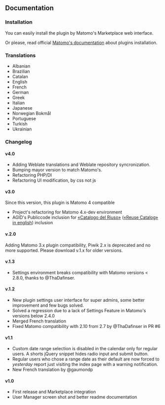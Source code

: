## Documentation 

### Installation

You can easily install the plugin by Matomo's Marketplace web interface.

Or please, read official [Matomo's documentation](https://matomo.org/faq/plugins/#faq_21) about plugins installation.

### Translations

- Albanian
- Brazilian
- Catalan
- English
- French
- German
- Greek
- Italian
- Japanese
- Norwegian Bokmål
- Portuguese
- Turkish
- Ukrainian

### Changelog

#### v4.0

- Adding Weblate translations and Weblate repository syncronization.
- Bumping mayor version to match Matomo's.
- Refactoring PHP/DI
- Refactoring UI modification, by css not js

#### v3.0

Since this version, this plugin is Matomo 4 compatible

- Project's refactoring for Matomo 4.x-dev environment
- AGID's Publiccode inclusion for [«Catalogo del Riuso»](https://developers.italia.it/it/search?type=reuse_software) ([«Reuse Catalog» in english](https://developers.italia.it/en/search?type=reuse_software)) inclusion

#### v.2.0

Adding Matomo 3.x plugin compatibility, Piwik 2.x is deprecated and no more supported. Please download v.1.x for older versions.

#### v.1.3

- Settings environment breaks compatibility with Matomo versions < 2.8.0, thanks to @ThaDafinser.

#### v.1.2

- New plugin settings user interface for super admins, some better improvement and few bugs solved.
- Solved a regression due to a lack of Settings Feature in Matomo's versions below 2.4.0
- Merged French translation
- Fixed Matomo compatibility with 2.10 from 2.7 by @ThaDafinser in PR #6

#### v1.1

- Custom date range selection is disabled in the calendar only for regular users. A shorts jQuery snippet hides radio input and submit button.
- Regular users who chose a range date as their default are now forced to _yesterday_ report just visiting the index page with a warning notification.
- New French translation by @gaumondp

#### v1.0

- First release and Marketplace integration
- User Manager screen shot and better readme documentation
